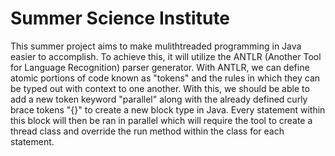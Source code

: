# Summer Science Institute 
 This summer project aims to make mulithtreaded programming in Java easier to accomplish. To achieve this, it will utilize the ANTLR (Another Tool for Language Recognition) parser generator. 
 With ANTLR, we can define atomic portions of code known as "tokens" and the rules in which they can be typed out with context to one another. 
 With this, we should be able to add a new token keyword "parallel" along with the already defined curly brace tokens "{}" to create a new block type in Java.
 Every statement within this block will then be ran in parallel which will require the tool to create a thread class and override the run method within the class for each statement.

